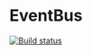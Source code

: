 # EventBus

[![Build status](https://ci.appveyor.com/api/projects/status/v2a3tkkbq9lyylh7?svg=true)](https://ci.appveyor.com/project/tachyon1337/eventbus)